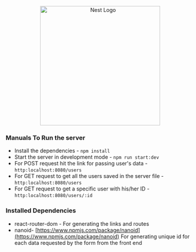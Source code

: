 <p align="center">
  <a href="http://nestjs.com/" target="blank"><img src="https://nestjs.com/img/logo_text.svg" width="320" alt="Nest Logo" /></a>
</p>

<p align="center">

### Manuals To Run the server

- Install the dependencies - `npm install`
- Start the server in development mode - `npm run start:dev`
- For POST request hit the link for passing user's data - `http:localhost:8080/users`
- For GET request to get all the users saved in the server file - `http:localhost:8080/users`
- For GET request to get a specific user with his/her ID - `http:localhost:8080/users/:id` 

</p>

<p align="center">

### Installed Dependencies

- react-router-dom - For generating the links and routes
- nanoid- [https://www.npmjs.com/package/nanoid](https://www.npmjs.com/package/nanoid) For generating unique id for each data requested by the form from the front end 

</p>

